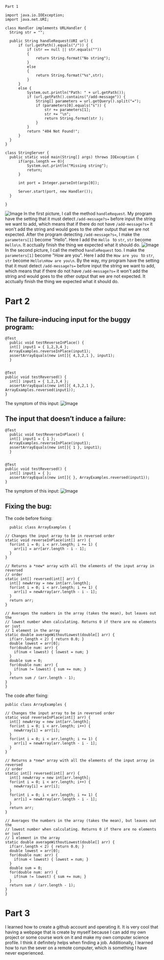     Part 1
  
  ```
import java.io.IOException;
import java.net.URI;

class Handler implements URLHandler {
    String str = "";

    public String handleRequest(URI url) {
        if (url.getPath().equals("/")) {
            if (str == null || str.equals(""))
            {
                return String.format("No string");
            }
            else
            {
                return String.format("%s",str);
            }
        }  
        else {
            System.out.println("Path: " + url.getPath());
            if (url.getPath().contains("/add-message")) {
                String[] parameters = url.getQuery().split("=");
                if (parameters[0].equals("s")) {
                    str += parameters[1];
                    str += "\n";
                    return String.format(str );
                }
            }
            return "404 Not Found!";
        }
    }
}

class StringServer {
    public static void main(String[] args) throws IOException {
        if(args.length == 0){
            System.out.println("Missing string");
            return;
        }

        int port = Integer.parseInt(args[0]);

        Server.start(port, new Handler());
    }
    
}
  ```
  ![Image](Image1.png)
  In the first picture, I call the method ```handleRequest```. My program have the setting that it must detect ```/add-message?s=``` before input the string we want to add, which means that if there do not have ```/add-message?s=``` it won't add the string and would goes to the other output that we are not expected. After the program detecting ```/add-message?s=```, I make the ```parameters[1]``` become "Hello". Here I add the ```Hello ``` to  ```str```, ```str```  become ```Hello\n```. It acctually finish the thing we expected what it should do.
  ![Image](Image2.png)
    In the second picture, I call the method ```handleRequest``` too. I make the ```parameters[1]``` become "How are you". Here I add the ```How are you ``` to  ```str```, ```str```  become ```Hello\nHow are you\n```. By the way, my program have the setting that it must detect ```/add-message?s=``` before input the string we want to add, which means that if there do not have ```/add-message?s=``` it won't add the string and would goes to the other output that we are not expected.  It acctually finish the thing we expected what it should do.
    
  #  Part 2
  
  ##  The failure-inducing input for the buggy program:
  ```
  @Test 
	public void testReverseInPlace() {
    int[] input1 = { 1,2,3,4 };
    ArrayExamples.reverseInPlace(input1);
    assertArrayEquals(new int[]{ 4,3,2,1 }, input1);
	}


  @Test
  public void testReversed() {
    int[] input1 = { 1,2,3,4 };
    assertArrayEquals(new int[]{ 4,3,2,1 }, ArrayExamples.reversed(input1));
  }
  ```
  The symptom of this input:
  ![Image](failed.png)
  ## The input that doesn’t induce a failure:
  ```
  @Test 
	public void testReverseInPlace() {
    int[] input1 = { 1 };
    ArrayExamples.reverseInPlace(input1);
    assertArrayEquals(new int[]{ 1 }, input1);
	}


  @Test
  public void testReversed() {
    int[] input1 = { };
    assertArrayEquals(new int[]{ }, ArrayExamples.reversed(input1));
  }
  ```
  The symptom of this input:
  ![Image](sucess.png)
  ##  Fixing the bug:
  The code before fixing:
  ```
    public class ArrayExamples {

  // Changes the input array to be in reversed order
  static void reverseInPlace(int[] arr) {
    for(int i = 0; i < arr.length; i += 1) {
      arr[i] = arr[arr.length - i - 1];
    }
  }

  // Returns a *new* array with all the elements of the input array in reversed
  // order
  static int[] reversed(int[] arr) {
    int[] newArray = new int[arr.length];
    for(int i = 0; i < arr.length; i += 1) {
      arr[i] = newArray[arr.length - i - 1];
    }
    return arr;
  }

  // Averages the numbers in the array (takes the mean), but leaves out the
  // lowest number when calculating. Returns 0 if there are no elements or just
  // 1 element in the array
  static double averageWithoutLowest(double[] arr) {
    if(arr.length < 2) { return 0.0; }
    double lowest = arr[0];
    for(double num: arr) {
      if(num < lowest) { lowest = num; }
    }
    double sum = 0;
    for(double num: arr) {
      if(num != lowest) { sum += num; }
    }
    return sum / (arr.length - 1);
  }
  }
  ```
  The code after fixing:
  ```
  public class ArrayExamples {

  // Changes the input array to be in reversed order
  static void reverseInPlace(int[] arr) {
    int[] newArray = new int[arr.length];
    for(int i = 0; i < arr.length; i++) {
      newArray[i] = arr[i];
    }
    for(int i = 0; i < arr.length; i += 1) {
      arr[i] = newArray[arr.length - i - 1];
    }
  }

  // Returns a *new* array with all the elements of the input array in reversed
  // order
  static int[] reversed(int[] arr) {
    int[] newArray = new int[arr.length];
    for(int i = 0; i < arr.length; i++) {
      newArray[i] = arr[i];
    }
    for(int i = 0; i < arr.length; i += 1) {
      arr[i] = newArray[arr.length - i - 1];
    }
    return arr;
  }

  // Averages the numbers in the array (takes the mean), but leaves out the
  // lowest number when calculating. Returns 0 if there are no elements or just
  // 1 element in the array
  static double averageWithoutLowest(double[] arr) {
    if(arr.length < 2) { return 0.0; }
    double lowest = arr[0];
    for(double num: arr) {
      if(num < lowest) { lowest = num; }
    }
    double sum = 0;
    for(double num: arr) {
      if(num != lowest) { sum += num; }
    }
    return sum / (arr.length - 1);
  }
}
  ```
  #  Part 3
  
I learned how to create a github account and operating it. It is very cool that having a webpage that is create by myself because I can add my own project or some course work on it and make my own computer science profile. I think it definitely helps when finding a job. Additionally, I learned how to run the sever on a remote computer, which is something I have never experienced.
